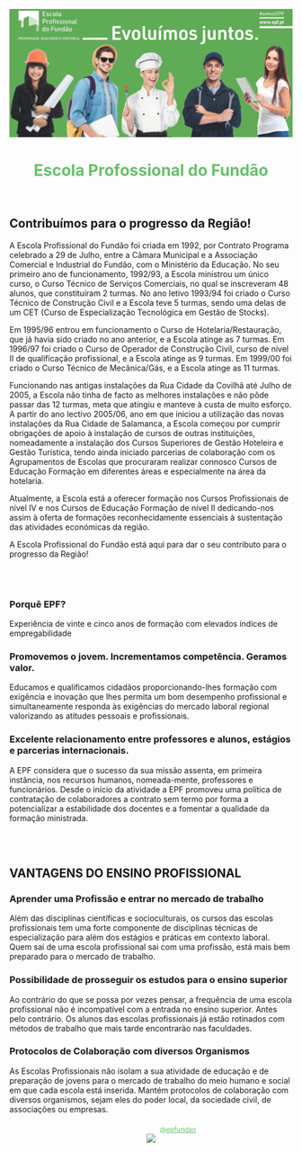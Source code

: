 <img src="../img/READMES/Banner.png"><br>

<h1 align="center"><span style="color: #69BF6D;"> Escola Profossional do Fundão</h1><br>

## Contribuímos para o progresso da Região!

A Escola Profissional do Fundão foi criada em 1992, por Contrato Programa celebrado a 29 de Julho, entre a Câmara Municipal e a Associação Comercial e Industrial do Fundão, com o Ministério da Educação. No seu primeiro ano de funcionamento, 1992/93, a Escola ministrou um único curso, o Curso Técnico de Serviços Comerciais, no qual se inscreveram 48 alunos, que constituíram 2 turmas.
No ano letivo 1993/94 foi criado o Curso Técnico de Construção Civil e a Escola teve 5 turmas, sendo uma delas de um CET (Curso de Especialização Tecnológica em Gestão de Stocks).

Em 1995/96 entrou em funcionamento o Curso de Hotelaria/Restauração, que já havia sido criado no ano anterior, e a Escola atinge as 7 turmas. Em 1996/97 foi criado o Curso de Operador de Construção Civil, curso de nível II de qualificação profissional, e a Escola atinge as 9 turmas. Em 1999/00 foi criado o Curso Técnico de Mecânica/Gás, e a Escola atinge as 11 turmas.

Funcionando nas antigas instalações da Rua Cidade da Covilhã até Julho de 2005, a Escola não tinha de facto as melhores instalações e não pôde passar das 12 turmas, meta que atingiu e manteve à custa de muito esforço. A partir do ano lectivo 2005/06, ano em que iniciou a utilização das novas instalações da Rua Cidade de Salamanca, a Escola começou por cumprir obrigações de apoio à instalação de cursos de outras instituições, nomeadamente a instalação dos Cursos Superiores de Gestão Hoteleira e Gestão Turística, tendo ainda iniciado parcerias de colaboração com os Agrupamentos de Escolas que procuraram realizar connosco Cursos de Educação Formação em diferentes áreas e especialmente na área da hotelaria.

Atualmente, a Escola está a oferecer formação nos Cursos Profissionais de nível IV e nos Cursos de Educação Formação de nível II dedicando-nos assim à oferta de formações reconhecidamente essenciais à sustentação das atividades económicas da região.

A Escola Profissional do Fundão está aqui para dar o seu contributo para o progresso da Região! 

</br></br>

### Porquê EPF?
Experiência de vinte e cinco anos de formação com elevados índices de empregabilidade

### Promovemos o jovem. Incrementamos competência. Geramos valor.

Educamos e qualificamos cidadãos proporcionando-lhes formação com exigência e inovação que lhes permita um bom desempenho profissional e simultaneamente responda às exigências do mercado laboral regional valorizando as atitudes pessoais e profissionais.

### Excelente relacionamento entre professores e alunos, estágios e parcerias internacionais.

A EPF considera que o sucesso da sua missão assenta, em primeira instância, nos recursos humanos, nomeada-mente, professores e funcionários. Desde o início da atividade a EPF promoveu uma política de contratação de colaboradores a contrato sem termo por forma a potencializar a estabilidade dos docentes e a fomentar a qualidade da formação ministrada.

</br></br>

## VANTAGENS DO ENSINO PROFISSIONAL

### Aprender uma Profissão e entrar no mercado de trabalho

Além das disciplinas científicas e socioculturais, os cursos das escolas profissionais tem uma forte componente de disciplinas técnicas de especialização para além dos estágios e práticas em contexto laboral. Quem sai de uma escola profissional sai com uma profissão, está mais bem preparado para o mercado de trabalho.

### Possibilidade de prosseguir os estudos para o ensino superior

Ao contrário do que se possa por vezes pensar, a frequência de uma escola profissional não é incompatível com a entrada no ensino superior. Antes pelo contrário. Os alunos das escolas profissionais já estão rotinados com métodos de trabalho que mais tarde encontrarão nas faculdades.

### Protocolos de Colaboração com diversos Organismos

As Escolas Profissionais não isolam a sua atividade de educação e de preparação de jovens para o mercado de trabalho do meio humano e social em que cada escola está inserida. Mantém protocolos de colaboração com diversos organismos, sejam eles do poder local, da sociedade civil, de associações ou empresas.

<div align="center">

  <sub style="color: white;">Feito com amor por <a href="https://www.epfundao.edu.pt/" target="_blank" style="color: #69BF6D">@epfundao</a>. 💚</sub>  
  <img height="20px" src="https://user-images.githubusercontent.com/49994083/189573872-f81a164a-de54-4536-a520-5e5124cf9653.png">

</div>